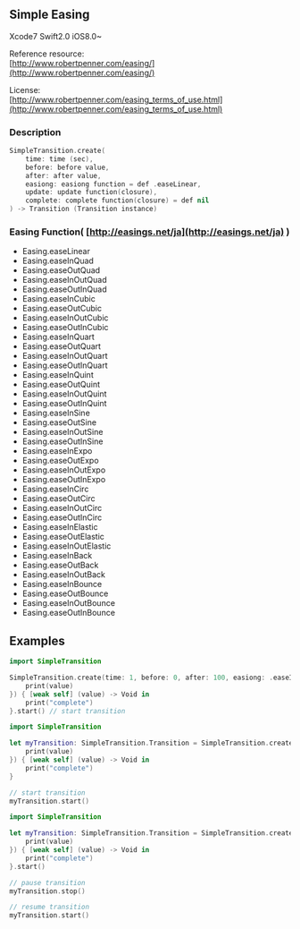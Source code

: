 ## Simple Easing

Xcode7 Swift2.0 iOS8.0~

Reference resource:  
[http://www.robertpenner.com/easing/](http://www.robertpenner.com/easing/)

License:  
[http://www.robertpenner.com/easing_terms_of_use.html](http://www.robertpenner.com/easing_terms_of_use.html)


### Description 
```swift 
SimpleTransition.create(
	time: time (sec),
	before: before value,
	after: after value,
	easiong: easiong function = def .easeLinear,
	update: update function(closure),
	complete: complete function(closure) = def nil
) -> Transition (Transition instance)
``` 

### Easing Function( [http://easings.net/ja](http://easings.net/ja) )
* Easing.easeLinear
* Easing.easeInQuad
* Easing.easeOutQuad
* Easing.easeInOutQuad
* Easing.easeOutInQuad
* Easing.easeInCubic
* Easing.easeOutCubic
* Easing.easeInOutCubic
* Easing.easeOutInCubic
* Easing.easeInQuart
* Easing.easeOutQuart
* Easing.easeInOutQuart
* Easing.easeOutInQuart
* Easing.easeInQuint
* Easing.easeOutQuint
* Easing.easeInOutQuint
* Easing.easeOutInQuint
* Easing.easeInSine
* Easing.easeOutSine
* Easing.easeInOutSine
* Easing.easeOutInSine
* Easing.easeInExpo
* Easing.easeOutExpo
* Easing.easeInOutExpo
* Easing.easeOutInExpo
* Easing.easeInCirc
* Easing.easeOutCirc
* Easing.easeInOutCirc
* Easing.easeOutInCirc
* Easing.easeInElastic
* Easing.easeOutElastic
* Easing.easeInOutElastic
* Easing.easeInBack
* Easing.easeOutBack
* Easing.easeInOutBack
* Easing.easeInBounce
* Easing.easeOutBounce
* Easing.easeInOutBounce
* Easing.easeOutInBounce

## Examples

```swift
import SimpleTransition

SimpleTransition.create(time: 1, before: 0, after: 100, easiong: .easeInOutElastic, update: { [weak self] (value) -> Void in
	print(value)
}) { [weak self] (value) -> Void in
	print("complete")
}.start() // start transition
``` 
```swift
import SimpleTransition

let myTransition: SimpleTransition.Transition = SimpleTransition.create(time: 1, before: 0, after: 100, easiong: .easeInOutElastic, update: { [weak self] (value) -> Void in
	print(value)
}) { [weak self] (value) -> Void in
	print("complete")
}

// start transition
myTransition.start()
``` 

```swift
import SimpleTransition

let myTransition: SimpleTransition.Transition = SimpleTransition.create(time: 1, before: 0, after: 100, easiong: .easeInOutElastic, update: { [weak self] (value) -> Void in
	print(value)
}) { [weak self] (value) -> Void in
	print("complete")
}.start()

// pause transition
myTransition.stop()

// resume transition
myTransition.start()
``` 